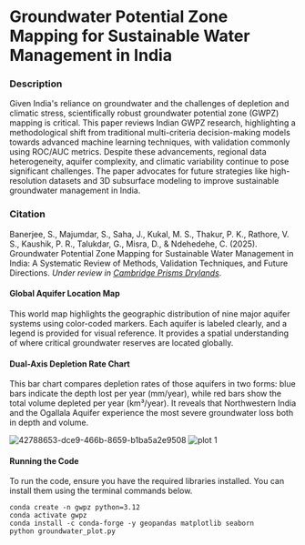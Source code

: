 # Groundwater Potential Zone Mapping for Sustainable Water Management in India

### Description
Given India's reliance on groundwater and the challenges of depletion and climatic stress, scientifically robust groundwater potential zone (GWPZ) mapping is critical. 
This paper reviews Indian GWPZ research, highlighting a methodological shift from traditional multi-criteria decision-making models towards advanced machine learning techniques, with validation commonly using ROC/AUC metrics. 
Despite these advancements, regional data heterogeneity, aquifer complexity, and climatic variability continue to pose significant challenges. 
The paper advocates for future strategies like high-resolution datasets and 3D subsurface modeling to improve sustainable groundwater management in India.

### Citation

Banerjee, S., Majumdar, S., Saha, J., Kukal, M. S., Thakur, P. K., Rathore, V. S., Kaushik, P. R., Talukdar, G., Misra, D., & Ndehedehe, C. (2025). Groundwater Potential Zone Mapping for Sustainable Water Management in India: A Systematic Review of Methods, Validation Techniques, and Future Directions. _Under review in [Cambridge Prisms Drylands](https://www.cambridge.org/core/journals/cambridge-prisms-drylands/information/about-this-journal)_.  


#### Global Aquifer Location Map
This world map highlights the geographic distribution of nine major aquifer systems using color-coded markers. Each aquifer is labeled clearly, and a legend is provided for visual reference. It provides a spatial understanding of where critical groundwater reserves are located globally.

#### Dual-Axis Depletion Rate Chart
This bar chart compares depletion rates of those aquifers in two forms: blue bars indicate the depth lost per year (mm/year), while red bars show the total volume depleted per year (km³/year). It reveals that Northwestern India and the Ogallala Aquifer experience the most severe groundwater loss both in depth and volume.

![42788653-dce9-466b-8659-b1ba5a2e9508](https://github.com/user-attachments/assets/2bf6aa6b-fd86-414e-86c5-eea01f3e519d)
![plot 1](https://github.com/user-attachments/assets/30198833-713b-4e11-98a2-306905554185)



#### Running the Code
To run the code, ensure you have the required libraries installed. You can install them using the terminal commands below.
```
conda create -n gwpz python=3.12
conda activate gwpz
conda install -c conda-forge -y geopandas matplotlib seaborn
python groundwater_plot.py

